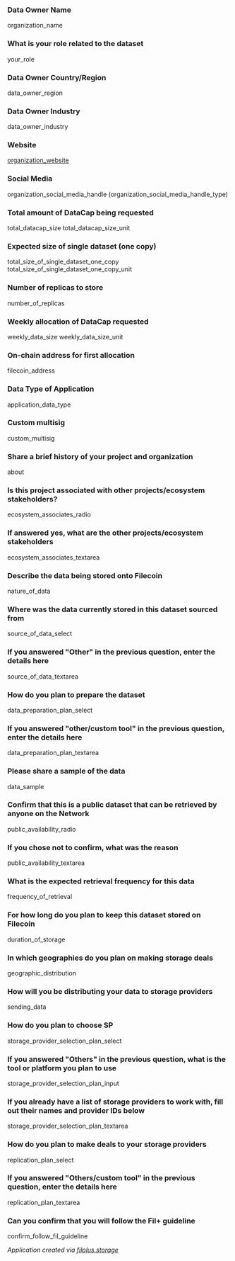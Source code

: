 ### Data Owner Name
organization_name

### What is your role related to the dataset
your_role

### Data Owner Country/Region
data_owner_region

### Data Owner Industry
data_owner_industry

### Website
[organization_website](organization_website)

### Social Media
organization_social_media_handle (organization_social_media_handle_type)

### Total amount of DataCap being requested
total_datacap_size total_datacap_size_unit

### Expected size of single dataset (one copy)
total_size_of_single_dataset_one_copy total_size_of_single_dataset_one_copy_unit

### Number of replicas to store
number_of_replicas

### Weekly allocation of DataCap requested
weekly_data_size weekly_data_size_unit

### On-chain address for first allocation
filecoin_address

### Data Type of Application
application_data_type

### Custom multisig
custom_multisig

### Share a brief history of your project and organization
about

### Is this project associated with other projects/ecosystem stakeholders?
ecosystem_associates_radio

### If answered yes, what are the other projects/ecosystem stakeholders
ecosystem_associates_textarea

### Describe the data being stored onto Filecoin
nature_of_data

### Where was the data currently stored in this dataset sourced from
source_of_data_select

### If you answered "Other" in the previous question, enter the details here
source_of_data_textarea

### How do you plan to prepare the dataset
data_preparation_plan_select

### If you answered "other/custom tool" in the previous question, enter the details here
data_preparation_plan_textarea

### Please share a sample of the data
data_sample

### Confirm that this is a public dataset that can be retrieved by anyone on the Network
public_availability_radio

### If you chose not to confirm, what was the reason
public_availability_textarea

### What is the expected retrieval frequency for this data
frequency_of_retrieval

### For how long do you plan to keep this dataset stored on Filecoin
duration_of_storage

### In which geographies do you plan on making storage deals
geographic_distribution

### How will you be distributing your data to storage providers
sending_data

### How do you plan to choose SP
storage_provider_selection_plan_select

### If you answered "Others" in the previous question, what is the tool or platform you plan to use
storage_provider_selection_plan_input

### If you already have a list of storage providers to work with, fill out their names and provider IDs below
storage_provider_selection_plan_textarea

### How do you plan to make deals to your storage providers
replication_plan_select

### If you answered "Others/custom tool" in the previous question, enter the details here
replication_plan_textarea

### Can you confirm that you will follow the Fil+ guideline
confirm_follow_fil_guideline

_Application created via [filplus.storage](https://filplus.storage)_
